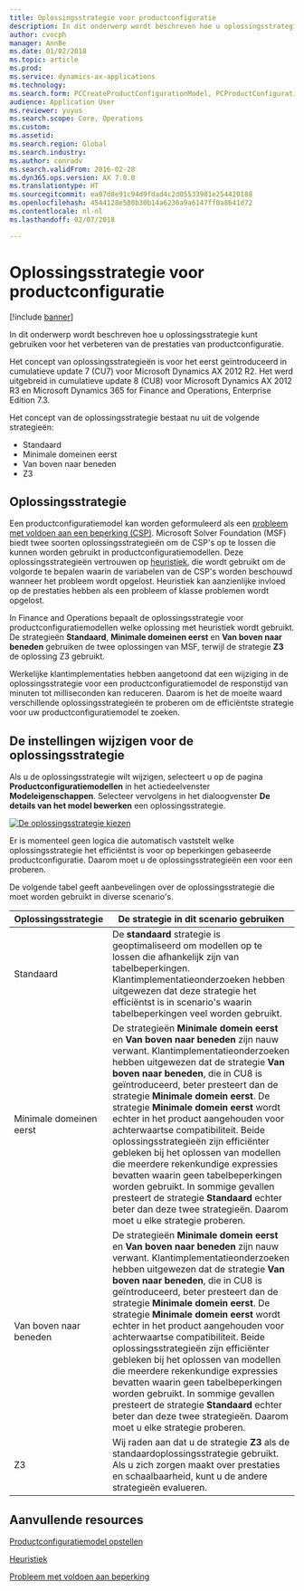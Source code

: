 ```yaml
---
title: Oplossingsstrategie voor productconfiguratie
description: In dit onderwerp wordt beschreven hoe u oplossingsstrategie kunt gebruiken voor het verbeteren van de prestaties van productconfiguratie.
author: cvocph
manager: AnnBe
ms.date: 01/02/2018
ms.topic: article
ms.prod: 
ms.service: dynamics-ax-applications
ms.technology: 
ms.search.form: PCCreateProductConfigurationModel, PCProductConfigurationModelListPage
audience: Application User
ms.reviewer: yuyus
ms.search.scope: Core, Operations
ms.custom: 
ms.assetid: 
ms.search.region: Global
ms.search.industry: 
ms.author: conradv
ms.search.validFrom: 2016-02-28
ms.dyn365.ops.version: AX 7.0.0
ms.translationtype: HT
ms.sourcegitcommit: ea07d8e91c94d9fdad4c2d05533981e254420188
ms.openlocfilehash: 4544128e580b30b14a6236a9a6147ff0a8641d72
ms.contentlocale: nl-nl
ms.lasthandoff: 02/07/2018

---
```


# <a name="solver-strategy-for-product-configuration"></a>Oplossingsstrategie voor productconfiguratie

[!include [banner](../includes/banner.md)]

In dit onderwerp wordt beschreven hoe u oplossingsstrategie kunt gebruiken voor het verbeteren van de prestaties van productconfiguratie.

Het concept van oplossingsstrategieën is voor het eerst geïntroduceerd in cumulatieve update 7 (CU7) voor Microsoft Dynamics AX 2012 R2. Het werd uitgebreid in cumulatieve update 8 (CU8) voor Microsoft Dynamics AX 2012 R3 en Microsoft Dynamics 365 for Finance and Operations, Enterprise Edition 7.3.

Het concept van de oplossingsstrategie bestaat nu uit de volgende strategieën:

- Standaard
- Minimale domeinen eerst
- Van boven naar beneden
- Z3

## <a name="solver-strategy"></a>Oplossingsstrategie 

Een productconfiguratiemodel kan worden geformuleerd als een [probleem met voldoen aan een beperking (CSP)](http://aima.cs.berkeley.edu/2nd-ed/newchap05.pdf). Microsoft Solver Foundation (MSF) biedt twee soorten oplossingsstrategieën om de CSP's op te lossen die kunnen worden gebruikt in productconfiguratiemodellen. Deze oplossingsstrategieën vertrouwen op [heuristiek](https://techterms.com/definition/heuristic), die wordt gebruikt om de volgorde te bepalen waarin de variabelen van de CSP's worden beschouwd wanneer het probleem wordt opgelost. Heuristiek kan aanzienlijke invloed op de prestaties hebben als een probleem of klasse problemen wordt opgelost.

In Finance and Operations bepaalt de oplossingsstrategie voor productconfiguratiemodellen welke oplossing met heuristiek wordt gebruikt. De strategieën **Standaard**, **Minimale domeinen eerst** en **Van boven naar beneden** gebruiken de twee oplossingen van MSF, terwijl de strategie **Z3** de oplossing Z3 gebruikt. 

Werkelijke klantimplementaties hebben aangetoond dat een wijziging in de oplossingsstrategie voor een productconfiguratiemodel de responstijd van minuten tot milliseconden kan reduceren. Daarom is het de moeite waard verschillende oplossingsstrategieën te proberen om de efficiëntste strategie voor uw productconfiguratiemodel te zoeken.

## <a name="change-the-settings-for-the-solver-strategy"></a>De instellingen wijzigen voor de oplossingsstrategie

Als u de oplossingsstrategie wilt wijzigen, selecteert u op de pagina **Productconfiguratiemodellen** in het actiedeelvenster **Modeleigenschappen**. Selecteer vervolgens in het dialoogvenster **De details van het model bewerken** een oplossingsstrategie.

[![De oplossingsstrategie kiezen](./media/solver-strategy.png)](./media/solver-strategy.png)

Er is momenteel geen logica die automatisch vaststelt welke oplossingsstrategie het efficiëntst is voor op beperkingen gebaseerde productconfiguratie. Daarom moet u de oplossingsstrategieën een voor een proberen.

De volgende tabel geeft aanbevelingen over de oplossingsstrategie die moet worden gebruikt in diverse scenario's.

| Oplossingsstrategie      | De strategie in dit scenario gebruiken |
|----------------------|-----------------------------------|
| Standaard              | De **standaard** strategie is geoptimaliseerd om modellen op te lossen die afhankelijk zijn van tabelbeperkingen. Klantimplementatieonderzoeken hebben uitgewezen dat deze strategie het efficiëntst is in scenario's waarin tabelbeperkingen veel worden gebruikt. |
| Minimale domeinen eerst | De strategieën **Minimale domein eerst** en **Van boven naar beneden** zijn nauw verwant. Klantimplementatieonderzoeken hebben uitgewezen dat de strategie **Van boven naar beneden**, die in CU8 is geïntroduceerd, beter presteert dan de strategie **Minimale domein eerst**. De strategie **Minimale domein eerst** wordt echter in het product aangehouden voor achterwaartse compatibiliteit. Beide oplossingsstrategieën zijn efficiënter gebleken bij het oplossen van modellen die meerdere rekenkundige expressies bevatten waarin geen tabelbeperkingen worden gebruikt. In sommige gevallen presteert de strategie **Standaard** echter beter dan deze twee strategieën. Daarom moet u elke strategie proberen. |
| Van boven naar beneden             | De strategieën **Minimale domein eerst** en **Van boven naar beneden** zijn nauw verwant. Klantimplementatieonderzoeken hebben uitgewezen dat de strategie **Van boven naar beneden**, die in CU8 is geïntroduceerd, beter presteert dan de strategie **Minimale domein eerst**. De strategie **Minimale domein eerst** wordt echter in het product aangehouden voor achterwaartse compatibiliteit. Beide oplossingsstrategieën zijn efficiënter gebleken bij het oplossen van modellen die meerdere rekenkundige expressies bevatten waarin geen tabelbeperkingen worden gebruikt. In sommige gevallen presteert de strategie **Standaard** echter beter dan deze twee strategieën. Daarom moet u elke strategie proberen. |
| Z3                   | Wij raden aan dat u de strategie **Z3** als de standaardoplossingsstrategie gebruikt. Als u zich zorgen maakt over prestaties en schaalbaarheid, kunt u de andere strategieën evalueren. |

## <a name="additional-resources"></a>Aanvullende resources

[Productconfiguratiemodel opstellen](build-product-configuration-model.md)

[Heuristiek](https://techterms.com/definition/heuristic)

[Probleem met voldoen aan beperking](http://aima.cs.berkeley.edu/2nd-ed/newchap05.pdf)

